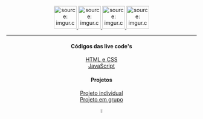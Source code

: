 <br>
<div align="center">
    <a href="#">    
        <img src="https://i.imgur.com/QSU2Ksh.png" title="source: imgur.com" 
        width="60px"/>
    </a>
    <a href="#">
        <img src="https://i.imgur.com/75ZnyoP.png" title="source: imgur.com" 
        width="60px"/>
    </a>
    <a href="#">
        <img src="https://i.imgur.com/RjWGTVn.png" title="source: imgur.com" 
        width="60px"/>
    </a>
     <a href="#">    
        <img src="https://i.imgur.com/Qx9OlTM.png" title="source: imgur.com" 
        width="60px"/>
    </a>
</div>
<hr>
<div align="center">
    <h4>Códigos das live code's</h4>
    <a href="#" >HTML e CSS</a><br>
    <a href="#" >JavaScript</a>
    <h4>Projetos</h4>
    <a href="https://github.com/Resilia-por-Ebony/TurmaRD/tree/main/M1/Projeto-Individual" >Projeto individual</a><br>
    <a href="#" >Projeto em grupo</a>
</div>
<br/>
<div align="center">
    <a href="../README.md">
        <img src="https://i.imgur.com/kfHCxif.png" title="source: imgur.com" width="5%"/>
    </a>
</div>
